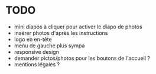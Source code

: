 # TODO

- mini diapos à cliquer pour activer le diapo de photos
- insérer photos d'après les instructions
- logo en en-tête
- menu de gauche plus sympa
- responsive design
- demander pictos/photos pour les boutons de l'accueil ?
- mentions légales ?
